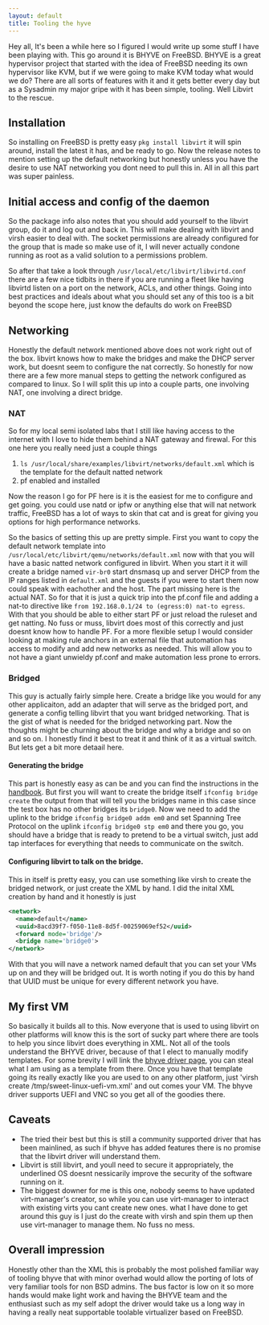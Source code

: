 ```yaml
---
layout: default
title: Tooling the hyve
---
```


Hey all, It's been a while here so I figured I would write up some stuff I have been playing with. This go around it is BHYVE on FreeBSD. 
BHYVE is a great hypervisor project that started with the idea of FreeBSD needing its own hypervisor like KVM, but if we were going to make KVM today what would we do?
There are all sorts of features with it and it gets better every day but as a Sysadmin my major gripe with it has been simple, tooling. Well Libvirt to the rescue.

<!-- more -->

## Installation
So installing on FreeBSD is pretty easy `pkg install libvirt` it will spin around, install the latest it has, and be ready to go. Now the release notes to mention setting up the default networking but honestly unless you have the desire to use NAT networking you dont need to pull this in. All in all this part was super painless.

## Initial access and config of the daemon
So the package info also notes that you should add yourself to the libvirt group, do it and log out and back in. This will make dealing with libvirt and virsh easier to deal with. The socket permissions are already configured for the group that is made so make use of it, I will never actually condone running as root as a valid solution to a permissions problem. 

So after that take a look through `/usr/local/etc/libvirt/libvirtd.conf` there are a few nice tidbits in there if you are running a fleet like having libvirtd listen on a port on the network, ACLs, and other things. Going into best practices and ideals about what you should set any of this too is a bit beyond the scope here, just know the defaults do work on FreeBSD

## Networking
Honestly the default network mentioned above does not work right out of the box. libvirt knows how to make the bridges and make the DHCP server work, but doesnt seem to configure the nat correctly. So honestly for now there are a few more manual steps to getting the network configured as compared to linux. So I will split this up into a couple parts, one involving NAT, one involving a direct bridge. 

### NAT
So for my local semi isolated labs that I still like having access to the internet with I love to hide them behind a NAT gateway and firewal. For this one here you really need just a couple things

1. `ls /usr/local/share/examples/libvirt/networks/default.xml` which is the template for the default natted network
2. pf enabled and installed

Now the reason I go for PF here is it is the easiest for me to configure and get going. you could use natd or ipfw or anything else that will nat network traffic, FreeBSD has a lot of ways to skin that cat and is great for giving you options for high performance networks. 

So the basics of setting this up are pretty simple. First you want to copy the default network template into `/usr/local/etc/libvirt/qemu/networks/default.xml` now with that you will have a basic natted network configured in libvirt. When you start it it will create a bridge named `vir-br0` start dnsmasq up and server DHCP from the IP ranges listed in `default.xml` and the guests if you were to start them now could speak with eachother and the host. The part missing here is the actual NAT. So for that it is just a quick trip into the pf.conf file and adding a nat-to directive like `from 192.168.0.1/24 to (egress:0) nat-to egress`. With that you should be able to either start PF or just reload the ruleset and get natting. No fuss or muss, libvirt does most of this correctly and just doesnt know how to handle PF. For a more flexible setup I would consider looking at making rule anchors in an external file that automation has access to modify and add new networks as needed. This will allow you to not have a giant unwieldy pf.conf and make automation less prone to errors.

### Bridged

This guy is actually fairly simple here. Create a bridge like you would for any other applicaiton, add an adapter that will serve as the bridged port, and generate a config telling libvirt that you want bridged networking. That is the gist of what is needed for the bridged networking part. Now the thoughts might be churning about the bridge and why a bridge and so on and so on. I honestly find it best to treat it and think of it as a virtual switch. But lets get a bit more detaail here.

#### Generating the bridge
This part is honestly easy as can be and you can find the instructions in the [handbook](https://www.freebsd.org/doc/handbook/network-bridging.html). But first you will want to create the bridge itself `ifconfig bridge create` the output from that will tell you the bridges name in this case since the test box has no other bridges its `bridge0`. Now we need to add the uplink to the bridge `ifconfig bridge0 addm em0` and set Spanning Tree Protocol on the uplink `ifconfig bridge0 stp em0` and there you go, you should have a bridge that is ready to pretend to be a virtual switch, just add tap interfaces for everything that needs to communicate on the switch.

#### Configuring libvirt to talk on the bridge.
This in itself is pretty easy, you can use something like virsh to create the bridged network, or just create the XML by hand.
I did the inital XML creation by hand and it honestly is just
```xml
<network>
  <name>default</name>
  <uuid>8acd39f7-f050-11e8-8d5f-00259069ef52</uuid>
  <forward mode='bridge'/>
  <bridge name='bridge0'>
</network>
```

With that you will nave a network named default that you can set your VMs up on and they will be bridged out. It is worth noting if you do this by hand that UUID must be unique for every different network you have.

## My first VM
So basically it builds all to this. Now everyone that is used to using libvirt on other platforms will know this is the sort of sucky part where there are tools to help you since libvirt does everything in XML. Not all of the tools understand the BHYVE driver, because of that I elect to manually modify templates. For some brevity I will link the [bhyve driver page](https://libvirt.org/drvbhyve.html), you can steal what I am using as a template from there. Once you have that template going its really exactly like you are used to on any other platform, just 'virsh create /tmp/sweet-linux-uefi-vm.xml' and out comes your VM. The bhyve driver supports UEFI and VNC so you get all of the goodies there.

## Caveats
- The tried their best but this is still a community supported driver that has been mainlined, as such if bhyve has added features there is no promise that the libvirt driver will understand them. 
- Libvirt is still libvirt, and youll need to secure it appropriately, the underlined OS doesnt nessicarily improve the security of the software running on it.
- The biggest downer for me is this one, nobody seems to have updated virt-manager's creator, so while you can use virt-manager to interact with existing virts you cant create new ones. what I have done to get around this guy is I just do the create with virsh and spin them up then use virt-manager to manage them. No fuss no mess.

## Overall impression
Honestly other than the XML this is probably the most polished familiar way of tooling bhyve that with minor overhad would allow the porting of lots of very familiar tools for non BSD admins. The bus factor is low on it so more hands would make light work and having the BHYVE team and the enthusiast such as my self adopt the driver would take us a long way in having a really neat supportable toolable virtualizer based on FreeBSD.
